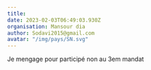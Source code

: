 ```yaml
---
title: 
date: 2023-02-03T06:49:03.930Z
organisation: Mansour dia
author: Sodavi2015@gmail.com
avatar: "/img/pays/SN.svg"
---
```


Je mengage pour participé non au 3em mandat